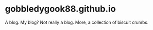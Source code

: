 gobbledygook88.github.io
========================

A blog. My blog? Not really a blog. More, a collection of biscuit crumbs.
